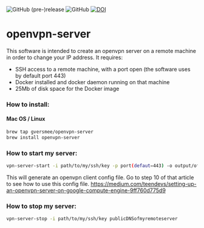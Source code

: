 ![GitHub (pre-)release](https://img.shields.io/github/release-pre/gversmee/openvpn-server.svg)
![GitHub](https://img.shields.io/github/license/gversmee/openvpn-server.svg)
[![DOI](https://zenodo.org/badge/171182307.svg)](https://zenodo.org/badge/latestdoi/171182307)

# openvpn-server

This software is intended to create an openvpn server on a remote machine in order to change your IP address.
It requires:
- SSH access to a remote machine, with a port open (the software uses by default port 443)
- Docker installed and docker daemon running on that machine
- 25Mb of disk space for the Docker image

### How to install:
#### Mac OS / Linux

``` bash
brew tap gversmee/openvpn-server
brew install openvpn-server
```

### How to start my server:
``` bash
vpn-server-start -i path/to/my/ssh/key -p port(defaut=443) -o output/of/the/config/file publicDNSofmyremoteserver
```

This will generate an openvpn client config file. Go to step 10 of that article to see how to use this config file.
https://medium.com/teendevs/setting-up-an-openvpn-server-on-google-compute-engine-9ff760d775d9


### How to stop my server:
``` bash
vpn-server-stop -i path/to/my/ssh/key publicDNSofmyremoteserver
```

